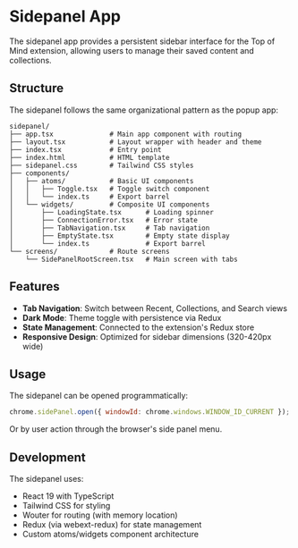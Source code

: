 # Sidepanel App

The sidepanel app provides a persistent sidebar interface for the Top of Mind extension, allowing users to manage their saved content and collections.

## Structure

The sidepanel follows the same organizational pattern as the popup app:

```
sidepanel/
├── app.tsx              # Main app component with routing
├── layout.tsx           # Layout wrapper with header and theme
├── index.tsx            # Entry point
├── index.html           # HTML template
├── sidepanel.css        # Tailwind CSS styles
├── components/
│   ├── atoms/           # Basic UI components
│   │   ├── Toggle.tsx   # Toggle switch component
│   │   └── index.ts     # Export barrel
│   └── widgets/         # Composite UI components
│       ├── LoadingState.tsx      # Loading spinner
│       ├── ConnectionError.tsx   # Error state
│       ├── TabNavigation.tsx     # Tab navigation
│       ├── EmptyState.tsx        # Empty state display
│       └── index.ts              # Export barrel
└── screens/             # Route screens
    └── SidePanelRootScreen.tsx   # Main screen with tabs

```

## Features

- **Tab Navigation**: Switch between Recent, Collections, and Search views
- **Dark Mode**: Theme toggle with persistence via Redux
- **State Management**: Connected to the extension's Redux store
- **Responsive Design**: Optimized for sidebar dimensions (320-420px wide)

## Usage

The sidepanel can be opened programmatically:

```javascript
chrome.sidePanel.open({ windowId: chrome.windows.WINDOW_ID_CURRENT });
```

Or by user action through the browser's side panel menu.

## Development

The sidepanel uses:
- React 19 with TypeScript
- Tailwind CSS for styling
- Wouter for routing (with memory location)
- Redux (via webext-redux) for state management
- Custom atoms/widgets component architecture